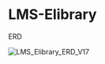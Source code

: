 # LMS-Elibrary
ERD


![LMS_Elibrary_ERD_V17](https://github.com/TRONGTIN0803/LMS-Elibrary/assets/110965574/749679e3-e225-4e95-bf9c-d9109467ffc7)






